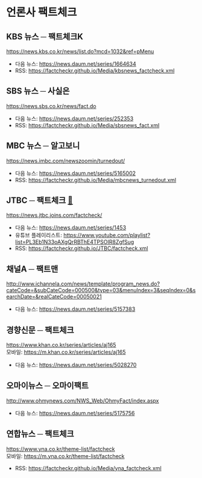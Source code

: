 # 언론사 팩트체크

## KBS 뉴스 ─ 팩트체크K
https://news.kbs.co.kr/news/list.do?mcd=1032&ref=pMenu  
- 다음 뉴스: https://news.daum.net/series/1664634
- RSS: https://factcheckr.github.io/Media/kbsnews_factcheck.xml

## SBS 뉴스 ─ 사실은
https://news.sbs.co.kr/news/fact.do  
- 다음 뉴스: https://news.daum.net/series/252353  
- RSS: https://factcheckr.github.io/Media/sbsnews_fact.xml 

## MBC 뉴스 ─ 알고보니 
https://news.imbc.com/newszoomin/turnedout/  
- 다음 뉴스: https://news.daum.net/series/5165002  
- RSS: https://factcheckr.github.io/Media/mbcnews_turnedout.xml

## JTBC ─ 팩트체크 [🔗](https://github.com/FactCheckr/JTBC)
https://news.jtbc.joins.com/factcheck/  
- 다음 뉴스: https://news.daum.net/series/1453  
- 유튜브 플레이리스트: https://www.youtube.com/playlist?list=PL3Eb1N33oAXgQrRBThE4TPSOIR8ZgfSug  
- RSS: https://factcheckr.github.io/JTBC/factcheck.xml


## 채널A ─ 팩트맨
http://www.ichannela.com/news/template/program_news.do?cateCode=&subCateCode=000500&type=03&menuIndex=3&seqIndex=0&searchDate=&realCateCode=00050021
- 다음 뉴스: https://news.daum.net/series/5157383

## 경향신문 ─ 팩트체크
https://www.khan.co.kr/series/articles/aj165  
모바일: https://m.khan.co.kr/series/articles/aj165  
- 다음 뉴스: https://news.daum.net/series/5028270

## 오마이뉴스 ─ 오마이팩트
http://www.ohmynews.com/NWS_Web/OhmyFact/index.aspx  
- 다음 뉴스: https://news.daum.net/series/5175756

## 연합뉴스 ─ 팩트체크
https://www.yna.co.kr/theme-list/factcheck  
모바일: https://m.yna.co.kr/theme-list/factcheck  
- RSS: https://factcheckr.github.io/Media/yna_factcheck.xml
